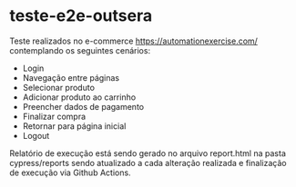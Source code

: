 # teste-e2e-outsera
Teste realizados no e-commerce https://automationexercise.com/ contemplando os seguintes cenários:

- Login
- Navegação entre páginas
- Selecionar produto
- Adicionar produto ao carrinho
- Preencher dados de pagamento
- Finalizar compra
- Retornar para página inicial
- Logout

Relatório de execução está sendo gerado no arquivo report.html na pasta cypress/reports sendo atualizado a cada alteração realizada e finalização de execução via Github Actions.
